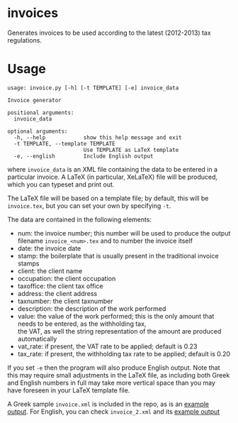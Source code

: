 invoices
========

Generates invoices to be used according to the latest (2012-2013) tax regulations.

Usage
=====

    usage: invoice.py [-h] [-t TEMPLATE] [-e] invoice_data

    Invoice generator

    positional arguments:
      invoice_data

    optional arguments:
      -h, --help            show this help message and exit
      -t TEMPLATE, --template TEMPLATE
                            Use TEMPLATE as LaTeX template
      -e, --english         Include English output

where `invoice_data` is an XML file containing the data to be entered in a particular invoice. A LaTeX (in particular, XeLaTeX) file will be produced, which you can typeset and print out.

The LaTeX file will be based on a template file; by default, this will be `invoice.tex`, but you can set your own by specifying `-t`.

The data are contained in the following elements:

* num: the invoice number; this number will be used to produce the output filename `invoice_<num>.tex` and to number
  the invoice itself
* date: the invoice date
* stamp: the boilerplate that is usually present in the traditional invoice stamps
* client: the client name
* occupation: the client occupation
* taxoffice: the client tax office
* address: the client address
* taxnumber: the client taxnumber
* description: the description of the work performed
* value: the value of the work performed; this is the only amount that needs to be entered, as the withholding tax,  
  the VAT, as well the string representation of the amount are produced automatically
* vat_rate: if present, the VAT rate to be applied; default is 0.23
* tax_rate: if present, the withholding tax rate to be applied; default is 0.20

If you set `-e` then the program will also produce English output. Note that this may require small adjustments in the LaTeX file, as including both Greek and English numbers in full may take more vertical space than you may have foreseen in your LaTeX template file.

A Greek sample `invoice.xml` is included in the repo, as is an [example output](https://github.com/louridas/invoices/blob/master/invoice_1.pdf). For English, you can check `invoice_2.xml` and its [example output](https://github.com/louridas/invoices/blob/master/invoice_2.pdf)

